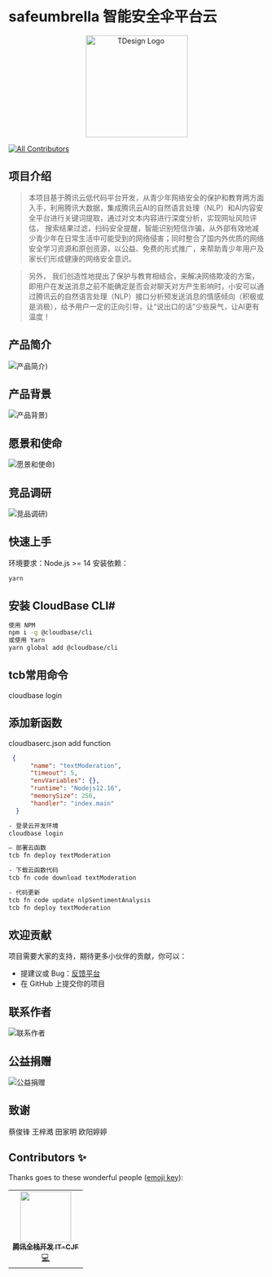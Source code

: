 # safeumbrella 智能安全伞平台云
<p align="center">
    <img alt="TDesign Logo" width="200" src="./assets/images/logo.png">
</p>

<!-- ALL-CONTRIBUTORS-BADGE:START - Do not remove or modify this section -->
[![All Contributors](https://img.shields.io/badge/all_contributors-4-orange.svg?style=flat-square)](#contributors-)
<!-- ALL-CONTRIBUTORS-BADGE:END -->


## 项目介绍
>  本项目基于腾讯云低代码平台开发，从青少年网络安全的保护和教育两方面入手，利用腾讯大数据，集成腾讯云AI的自然语言处理（NLP）和AI内容安全平台进行关键词提取，通过对文本内容进行深度分析，实现网址风险评估， 搜索结果过滤，扫码安全提醒，智能识别短信诈骗，从外部有效地减少青少年在日常生活中可能受到的网络侵害；同时整合了国内外优质的网络安全学习资源和原创资源，以公益、免费的形式推广，来帮助青少年用户及家长们形成健康的网络安全意识。

>  另外， 我们创造性地提出了保护与教育相结合，来解决网络欺凌的方案， 即用户在发送消息之前不能确定是否会对聊天对方产生影响时，小安可以通过腾讯云的自然语言处理（NLP）接口分析预发送消息的情感倾向（积极或是消极），给予用户一定的正向引导，让“说出口的话”少些戾气，让AI更有温度！

## 产品简介
![产品简介)](./assets/images/cpjj.png)

## 产品背景
![产品背景)](./assets/images/product_bg.png)

## 愿景和使命
![愿景和使命)](./assets/images/yjsm.png)

## 竞品调研
![竞品调研)](./assets/images/jpdy.png)

## 快速上手
环境要求：Node.js >= 14
安装依赖：
```bash
yarn
```

## 安装 CloudBase CLI#
```bash
使用 NPM
npm i -g @cloudbase/cli
或使用 Yarn
yarn global add @cloudbase/cli
```

## tcb常用命令
cloudbase login

## 添加新函数
cloudbaserc.json add function
```json
 {
      "name": "textModeration",
      "timeout": 5,
      "envVariables": {},
      "runtime": "Nodejs12.16",
      "memorySize": 256,
      "handler": "index.main"
  }
```

```bash
- 登录云开发环境
cloudbase login

– 部署云函数
tcb fn deploy textModeration 

- 下载云函数代码
tcb fn code download textModeration

- 代码更新
tcb fn code update nlpSentimentAnalysis
tcb fn deploy textModeration

```

## 欢迎贡献
项目需要大家的支持，期待更多小伙伴的贡献，你可以：
- 提建议或 Bug：[反馈平台](https://support.qq.com/products/383145)
- 在 GitHub 上提交你的项目

## 联系作者
![联系作者](./assets/images/contactme.jpg)

## 公益捐赠
![公益捐赠](./assets/images/wechat_pay.jpg)

## 致谢
蔡俊锋 王梓澔 田家明 欧阳婷婷

## Contributors ✨
Thanks goes to these wonderful people ([emoji key](https://allcontributors.org/docs/en/emoji-key)):
<!-- ALL-CONTRIBUTORS-LIST:START - Do not remove or modify this section -->
<!-- prettier-ignore-start -->
<!-- markdownlint-disable -->
<table>
  <tr>
    <td align="center"><a href="https://blog.csdn.net/caijunfen"><img src="https://avatars.githubusercontent.com/u/18321599?v=4?s=100" width="100px;" alt=""/><br /><sub><b>腾讯全栈开发  IT-CJF</b></sub></a><br /><a href="https://github.com/liyupi/code-nav/commits?author=jwcjf" title="Code">💻</a></td>
   
  </tr>
</table>